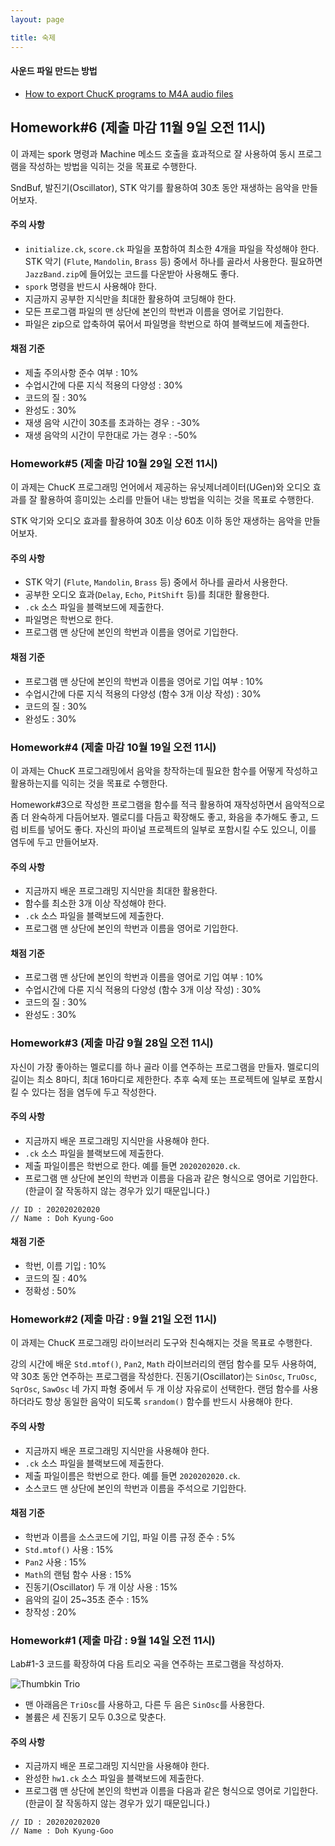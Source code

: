 ```yaml
---
layout: page

title: 숙제
---
```


#### 사운드 파일 만드는 방법

- [How to export ChucK programs to M4A audio files](https://drive.google.com/file/d/10iSfsImAsepDx5R_78rQ4kKglKhZgYk8/view?usp=sharing)

## Homework#6 (제출 마감 11월 9일 오전 11시)

이 과제는 spork 명령과 Machine 메소드 호출을 효과적으로 잘 사용하여 동시 프로그램을 작성하는 방법을 익히는 것을 목표로 수행한다.

SndBuf, 발진기(Oscillator), STK 악기를 활용하여 30초 동안 재생하는 음악을 만들어보자.

#### 주의 사항

-	`initialize.ck`, `score.ck` 파일을 포함하여 최소한 4개을 파일을 작성해야 한다. STK 악기 (`Flute`, `Mandolin`, `Brass` 등) 중에서 하나를 골라서 사용한다. 필요하면 `JazzBand.zip`에 들어있는 코드를 다운받아 사용해도 좋다.
-   `spork` 명령을 반드시 사용해야 한다.
-   지금까지 공부한 지식만을 최대한 활용하여 코딩해야 한다.
-	모든 프로그램 파일의 맨 상단에 본인의 학번과 이름을 영어로 기입한다.
-   파일은 zip으로 압축하여 묶어서 파일명을 학번으로 하여 블랙보드에 제출한다.

#### 채점 기준

-	제출 주의사항 준수 여부 : 10%
-	수업시간에 다룬 지식 적용의 다양성 : 30%
-	코드의 질 : 30%
-   완성도 : 30%
-   재생 음악 시간이 30초를 초과하는 경우 : -30%
-   재생 음악의 시간이 무한대로 가는 경우 : -50%




### Homework#5 (제출 마감 10월 29일 오전 11시)

이 과제는 ChucK 프로그래밍 언어에서 제공하는 유닛제너레이터(UGen)와 오디오 효과를 잘 활용하여 흥미있는 소리를 만들어 내는 방법을 익히는 것을 목표로 수행한다.

STK 악기와 오디오 효과를 활용하여 30초 이상 60초 이하 동안 재생하는 음악을 만들어보자.

#### 주의 사항

-	STK 악기 (`Flute`, `Mandolin`, `Brass` 등) 중에서 하나를 골라서 사용한다.
-   공부한 오디오 효과(`Delay`, `Echo`, `PitShift` 등)를 최대한 활용한다.
-	`.ck` 소스 파일을 블랙보드에 제출한다.
-   파일명은 학번으로 한다.
-	프로그램 맨 상단에 본인의 학번과 이름을 영어로 기입한다.

#### 채점 기준

-	프로그램 맨 상단에 본인의 학번과 이름을 영어로 기입 여부 : 10%
-	수업시간에 다룬 지식 적용의 다양성 (함수 3개 이상 작성) : 30%
-	코드의 질 : 30%
-   완성도 : 30%

### Homework#4 (제출 마감 10월 19일 오전 11시)

이 과제는 ChucK 프로그래밍에서 음악을 창작하는데 필요한 함수를 어떻게 작성하고 활용하는지를 익히는 것을 목표로 수행한다.

Homework#3으로 작성한 프로그램을
함수를 적극 활용하여 재작성하면서 음악적으로 좀 더 완숙하게 다듬어보자. 
멜로디를 다듬고 확장해도 좋고,
화음을 추가해도 좋고, 드럼 비트를 넣어도 좋다.
자신의 파이널 프로젝트의 일부로 포함시킬 수도 있으니,
이를 염두에 두고 만들어보자.

#### 주의 사항

-	지금까지 배운 프로그래밍 지식만을 최대한 활용한다.
-   함수를 최소한 3개 이상 작성해야 한다.
-	`.ck` 소스 파일을 블랙보드에 제출한다.
-	프로그램 맨 상단에 본인의 학번과 이름을 영어로 기입한다.

#### 채점 기준

-   프로그램 맨 상단에 본인의 학번과 이름을 영어로 기입 여부 : 10%
-	수업시간에 다룬 지식 적용의 다양성 (함수 3개 이상 작성) : 30%
-	코드의 질 : 30%
-   완성도 : 30%


### Homework#3 (제출 마감 9월 28일 오전 11시)

자신이 가장 좋아하는 멜로디를 하나 골라 이를 연주하는 프로그램을 만들자.
멜로디의 길이는 최소 8마디, 최대 16마디로 제한한다.
추후 숙제 또는 프로젝트에 일부로 포함시킬 수 있다는 점을 염두에 두고 작성한다.

#### 주의 사항

-	지금까지 배운 프로그래밍 지식만을 사용해야 한다.
-	`.ck` 소스 파일을 블랙보드에 제출한다.
-	제출 파일이름은 학번으로 한다. 예를 들면 `2020202020.ck`.
- 프로그램 맨 상단에 본인의 학번과 이름을 다음과 같은 형식으로 영어로 기입한다. 
(한글이 잘 작동하지 않는 경우가 있기 때문입니다.)
```
// ID : 202020202020
// Name : Doh Kyung-Goo
```

#### 채점 기준

-	학번, 이름 기입 : 10%
-	코드의 질 : 40%
-	정확성 : 50%



### Homework#2 (제출 마감 : 9월 21일 오전 11시)

이 과제는 ChucK 프로그래밍 라이브러리 도구와 친숙해지는 것을 목표로 수행한다.

강의 시간에 배운 `Std.mtof()`, `Pan2`, `Math` 라이브러리의 랜덤 함수를 모두 사용하여, 
약 30초 동안 연주하는 프로그램을 작성한다. 진동기(Oscillator)는 `SinOsc`, `TruOsc`, `SqrOsc`, `SawOsc` 네 가지 파형 중에서 두 개 이상 자유로이 선택한다. 랜덤 함수를 사용하더라도 항상 동일한 음악이 되도록 `srandom()` 함수를 반드시 사용해야 한다.

#### 주의 사항 

-	지금까지 배운 프로그래밍 지식만을 사용해야 한다.
-	`.ck` 소스 파일을 블랙보드에 제출한다.
-	제출 파일이름은 학번으로 한다. 예를 들면 `2020202020.ck`.
-   소스코드 맨 상단에 본인의 학번과 이름을 주석으로 기입한다.

#### 채점 기준

-	학번과 이름을 소스코드에 기입, 파일 이름 규정 준수 : 5%
-	`Std.mtof()` 사용 : 15%
-	`Pan2` 사용 : 15%
-	`Math`의 랜텀 함수 사용 : 15%
-	진동기(Oscillator) 두 개 이상 사용 : 15%
-	음악의 길이 25~35초 준수 : 15%
-	창작성 : 20%


### Homework#1 (제출 마감 : 9월 14일 오전 11시)

Lab#1-3 코드를 확장하여 다음 트리오 곡을 연주하는 프로그램을 작성하자.

![Thumbkin Trio](https://i.imgur.com/gdBTrxe.png)

- 맨 아래음은 `TriOsc`를 사용하고, 다른 두 음은 `SinOsc`를 사용한다.
- 볼륨은 세 진동기 모두 0.3으로 맞춘다.

#### 주의 사항
- 지금까지 배운 프로그래밍 지식만을 사용해야 한다.
- 완성한 `hw1.ck` 소스 파일을 블랙보드에 제출한다.
- 프로그램 맨 상단에 본인의 학번과 이름을 다음과 같은 형식으로 영어로 기입한다. 
(한글이 잘 작동하지 않는 경우가 있기 때문입니다.)
```
// ID : 202020202020
// Name : Doh Kyung-Goo

```